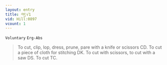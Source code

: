 ```yaml
---
layout: entry
title: འདྲ་√1
vid: Hill:0897
vcount: 1
---
```

`Voluntary` `Erg-Abs`
> To cut, clip, lop, dress, prune, pare with a knife or scissors CD\.
 To cut a piece of cloth for stitching DK\.
 To cut with scissors, to cut with a saw DS\.
 To cut TC\.

